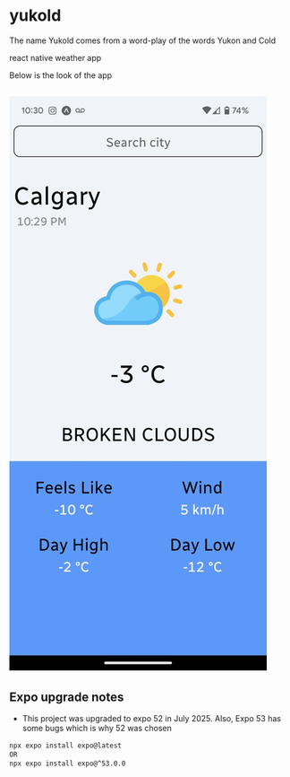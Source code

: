 # yukold
The name Yukold comes from a word-play of the words Yukon and Cold

react native weather app

Below is the look of the app

![1](https://github.com/pandyama/yukold/blob/main/assets/AppScreenshot.jpg)
---

## Expo upgrade notes
- This project was upgraded to expo 52 in July 2025. Also, Expo 53 has some bugs which is why 52 was chosen
```
npx expo install expo@latest
OR
npx expo install expo@^53.0.0
```
